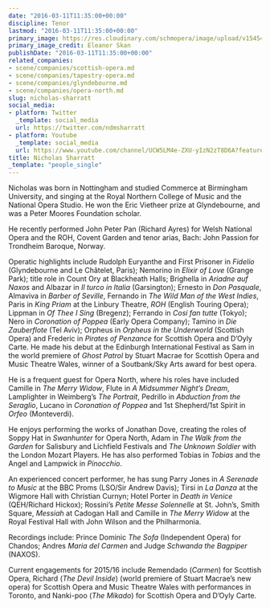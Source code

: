 ```yaml
---
date: "2016-03-11T11:35:00+00:00"
discipline: Tenor
lastmod: "2016-03-11T11:35:00+00:00"
primary_image: https://res.cloudinary.com/schmopera/image/upload/v1545409169/media/webhook-uploads/1457696112921/2016-03-11---Nicholas-Sharratt.jpg.jpg
primary_image_credit: Eleanor Skan
publishDate: "2016-03-11T11:35:00+00:00"
related_companies:
- scene/companies/scottish-opera.md
- scene/companies/tapestry-opera.md
- scene/companies/glyndebourne.md
- scene/companies/opera-north.md
slug: nicholas-sharratt
social_media:
- platform: Twitter
  _template: social_media
  url: https://twitter.com/ndmsharratt
- platform: Youtube
  _template: social_media
  url: https://www.youtube.com/channel/UCW5LM4e-ZXU-yIzN2zT8D6A?feature=watch
title: Nicholas Sharratt
_template: "people_single"
---
```


Nicholas was born in Nottingham and studied Commerce at Birmingham University, and singing at the Royal Northern College of Music and the National Opera Studio.  He won the Eric Vietheer prize at Glyndebourne, and was a Peter Moores Foundation scholar.

He recently performed John Peter Pan (Richard Ayres) for Welsh National Opera and the ROH, Covent Garden and tenor arias, Bach: John Passion for Trondheim Baroque, Norway.

Operatic highlights include Rudolph Euryanthe and First Prisoner in *Fidelio* (Glyndebourne and Le Châtelet, Paris); Nemorino in *Elixir of Love* (Grange Park); title role in Count Ory at Blackheath Halls; Brighella in *Ariadne auf Naxos* and Albazar in *Il turco in Italia* (Garsington); Ernesto in *Don Pasquale*, Almaviva in *Barber of Seville*, Fernando in *The Wild Man of the West Indies*, Paris in *King Priam* at the Linbury Theatre, *ROH* (English Touring Opera); Lippman in *Of Thee I Sing* (Bregenz); Ferrando in *Cosi fan tutte* (Tokyo); Nero in *Coronation of Poppea* (Early Opera Company); Tamino in *Die Zauberflote* (Tel Aviv); Orpheus in *Orpheus in the Underworld* (Scottish Opera) and Frederic in *Pirates of Penzance* for Scottish Opera and D’Oyly Carte. He made his debut at the Edinburgh International Festival as Sam in the world premiere of *Ghost Patrol* by Stuart Macrae for Scottish Opera and Music Theatre Wales, winner of a Soutbank/Sky Arts award for best opera.

He is a frequent guest for Opera North, where his roles have included Camille in *The Merry Widow*, Flute in *A Midsummer Night’s Dream*, Lamplighter in Weimberg’s *The Portrait*, Pedrillo in *Abduction from the Seraglio*, Lucano in *Coronation of Poppea* and 1st Shepherd/1st Spirit in *Orfeo* (Monteverdi).

He enjoys performing the works of Jonathan Dove, creating the roles of Soppy Hat in *Swanhunter* for Opera North, Adam in *The Walk from the Garden* for Salisbury and Lichfield Festivals and *The Unknown Soldier* with the London Mozart Players.  He has also performed Tobias in *Tobias* and the Angel and Lampwick in *Pinocchio*. 

An experienced concert performer, he has sung Parry Jones in *A Serenade to Music* at the BBC Proms (LSO/Sir Andrew Davis); Tirsi in *La Danza* at the Wigmore Hall with Christian Curnyn; Hotel Porter in *Death in Venice*  (QEH/Richard Hickox); Rossini’s *Petite Messe Solennelle* at St. John’s, Smith Square, *Messiah* at Cadogan Hall and Camille in *The Merry Widow* at the Royal Festival Hall with John Wilson and the Philharmonia. 

Recordings include: Prince Dominic *The Sofa* (Independent Opera) for Chandos; Andres *Maria del Carmen* and Judge *Schwanda the Bagpiper* (NAXOS).

Current engagements for 2015/16 include Remendado (*Carmen*) for Scottish Opera, Richard (*The Devil Inside*) (world premiere of Stuart Macrae’s new opera) for Scottish Opera and Music Theatre Wales with performances in Toronto, and Nanki-poo (*The Mikado*) for Scottish Opera and D’Oyly Carte.
